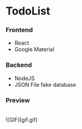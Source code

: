 # TodoList


### Frontend
- React
- Google Material

### Backend
- NodeJS
- JSON File fake database

### Preview
<br/>
![GIF](gif.gif)
<br/>
